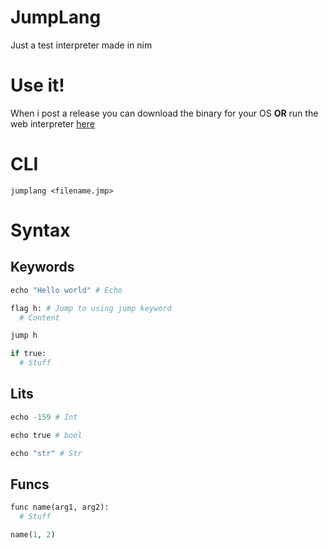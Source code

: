 # JumpLang
Just a test interpreter made in nim


# Use it!
When i post a release you can download the binary for your OS **OR** run the web interpreter [here](https://thatrandomperson5.github.io/JumpLang/)

# CLI
```
jumplang <filename.jmp>
```
# Syntax
## Keywords
```py
echo "Hello world" # Echo
```
```py
flag h: # Jump to using jump keyword
  # Content
```
```py
jump h
```
```py
if true:
  # Stuff
```
## Lits
```py
echo -159 # Int
```
```py
echo true # bool
```
```py
echo "str" # Str
```
## Funcs
```py
func name(arg1, arg2):
  # Stuff
```
```py
name(1, 2)
```
